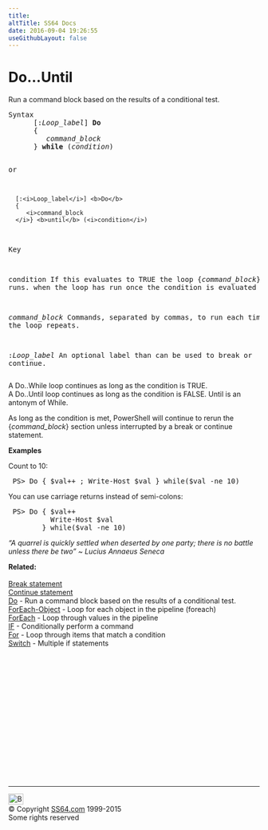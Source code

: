 ```yaml
---
title:
altTitle: SS64 Docs
date: 2016-09-04 19:26:55
useGithubLayout: false
---
```

<!-- #BeginLibraryItem "/Library/head_ps.lbi" --><!-- #EndLibraryItem --><h1>Do...Until</h1> 
<p>Run a command block based on the results of a conditional test.</p>
<pre>Syntax
      [:<i>Loop_label</i>] <b>Do</b>
      {
         <i>command_block
      </i>} <b>while</b> (<i>condition</i>)

or

      [:<i>Loop_label</i>] <b>Do</b>
      {
         <i>command_block
      </i>} <b>until</b> (<i>condition</i>)

Key

   condition      If this evaluates to TRUE the loop {<i>command_block</i>} runs.
                  when the loop has run once the condition is evaluated again

   <i>command_block</i>  Commands, separated by commas, to run each time the loop repeats.

   :<i>Loop_label</i>    An optional label than can be used to break or continue.
</pre>
<p>A <span class="code">Do..While</span> loop continues as long as the condition is TRUE.<br>
A <span class="code">Do..Until</span> loop continues as long as the condition is FALSE. <span class="code">Until</span> is an antonym of <span class="code">While</span>.</p>
<p>As long as the condition is met, PowerShell will continue to rerun the {<i>command_block</i>} section unless interrupted by a <span class="code">break</span> or <span class="code">continue</span> statement.</p>
<p><b>Examples</b></p>
<p>Count to 10:</p>
<pre> PS&gt; Do { $val++ ; Write-Host $val } while($val -ne 10) </pre>
<p>You can use carriage returns instead of semi-colons:</p>
<pre> PS&gt; Do { $val++ 
          Write-Host $val
        } while($val -ne 10) </pre>
<p class="quote"><i>“A quarrel is quickly settled when deserted by one party; there is no battle unless there be two” ~ Lucius Annaeus Seneca</i></p>
<p><b>Related:</b><br>
  <br>
<a href="break.html">Break statement </a><br>
<a href="continue.html">Continue statement</a><br>
<a href="do.html">Do</a>  - 
Run a command block based on the results of a conditional test.<br>
<a href="foreach-object.html">ForEach-Object</a> -  Loop for each object in the pipeline (foreach)<br>
<a href="foreach.html">ForEach</a> - Loop through values in the pipeline<br>
<a href="if.html">IF</a> - Conditionally perform a command<br>
<a href="for.html">For</a> - Loop through items that match a condition<br>
<a href="switch.html">Switch</a> - Multiple if statements</p><!-- #BeginLibraryItem "/Library/foot_ps.lbi" --><p><script async="" src="//pagead2.googlesyndication.com/pagead/js/adsbygoogle.js"></script>
<!-- PowerShell300 -->
<ins class="adsbygoogle" style="display:inline-block;width:300px;height:250px" data-ad-client="ca-pub-6140977852749469" data-ad-slot="6253539900"></ins>
<script>
(adsbygoogle = window.adsbygoogle || []).push({});
</script></p>
<hr>
<div id="bl" class="footer"><a href="#"><img src="../images/top.png" width="30" height="22" alt="Back to the Top"></a></div>
<div id="br" class="footer, tagline">© Copyright <a href="http://ss64.com/">SS64.com</a> 1999-2015<br>
Some rights reserved</div><!-- #EndLibraryItem -->

